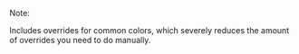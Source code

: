 <!-- .slide: data-background="resources/google-search-console.png" data-background-color="#fff" data-background-size="contain" -->

Note:

Includes overrides for common colors, which severely reduces the amount of overrides you need to do manually.
